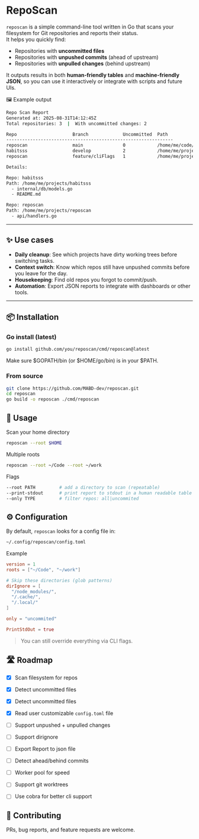 # RepoScan

`reposcan` is a simple command-line tool written in Go that scans your filesystem for Git repositories and reports their status.  
It helps you quickly find:

- Repositories with **uncommitted files**  
- Repositories with **unpushed commits** (ahead of upstream)  
- Repositories with **unpulled changes** (behind upstream)  

It outputs results in both **human-friendly tables** and **machine-friendly JSON**, so you can use it interactively or integrate with scripts and future UIs.

🖼 Example output
```sh
Repo Scan Report
Generated at: 2025-08-31T14:12:45Z
Total repositories: 3  |  With uncommitted changes: 2

Repo                     Branch             Uncommitted  Path
---------------------------------------------------------------
reposcan                 main               0            /home/me/code/reposcan
habitsss                 develop            2            /home/me/projects/habitsss
reposcan                 feature/cliFlags   1            /home/me/projects/reposcan

Details:

Repo: habitsss
Path: /home/me/projects/habitsss
  - internal/db/models.go
  - README.md

Repo: reposcan
Path: /home/me/projects/reposcan
  - api/handlers.go
```

---

## ✨ Use cases

- **Daily cleanup**: See which projects have dirty working trees before switching tasks.
- **Context switch**: Know which repos still have unpushed commits before you leave for the day.
- **Housekeeping**: Find old repos you forgot to commit/push.
- **Automation**: Export JSON reports to integrate with dashboards or other tools.

---

## 📦 Installation

### Go install (latest)
```sh
go install github.com/you/reposcan/cmd/reposcan@latest
```

Make sure $GOPATH/bin (or $HOME/go/bin) is in your $PATH.

### From source
```sh
git clone https://github.com/MABD-dev/reposcan.git
cd reposcan
go build -o reposcan ./cmd/reposcan
```


## 🚀 Usage
Scan your home directory
```sh
reposcan --root $HOME
```

Multiple roots
```sh
reposcan --root ~/Code --root ~/work
```

Flags
```graphql
--root PATH         # add a directory to scan (repeatable)
--print-stdout      # print report to stdout in a human readable table
--only TYPE         # filter repos: all|uncommited
```

## ⚙️ Configuration
By default, `reposcan` looks for a config file in:
```sh
~/.config/reposcan/config.toml
```

Example
```toml
version = 1
roots = ["~/Code", "~/work"]

# Skip these directories (glob patterns)
dirIgnore = [
  "/node_modules/",
  "/.cache/",
  "/.local/"
]

only = "uncommited"

PrintStdOut = true
```
> You can still override everything via CLI flags.


## 🛣 Roadmap
- [x] Scan filesystem for repos
- [x] Detect uncommitted files
- [x] Detect uncommitted files
- [x] Read user customizable `config.toml` file
- [ ] Support unpushed + unpulled changes
- [ ] Support dirignore
- [ ] Export Report to json file
- [ ] Detect ahead/behind commits
- [ ] Worker pool for speed
- [ ] Support git worktrees
- [ ] Use cobra for better cli support


## 🤝 Contributing
PRs, bug reports, and feature requests are welcome.
